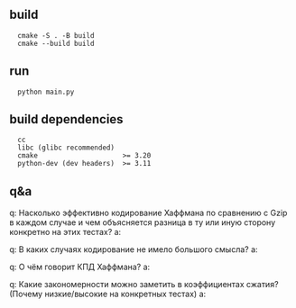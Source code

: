 ## build
```
  cmake -S . -B build
  cmake --build build
```

## run
```
  python main.py
```

## build dependencies
```
  cc
  libc (glibc recommended)
  cmake                     >= 3.20
  python-dev (dev headers)  >= 3.11
```

## q&a
  q: Насколько эффективно кодирование Хаффмана по сравнению с Gzip в каждом случае и чем
  объясняется разница в ту или иную сторону конкретно на этих тестах?
  a: 
  
  q: В каких случаях кодирование не имело большого смысла?
  a: 
  
  q: О чём говорит КПД Хаффмана?
  a: 
  
  q: Какие закономерности можно заметить в коэффициентах сжатия? 
  (Почему низкие/высокие на конкретных тестах)
  a: 
